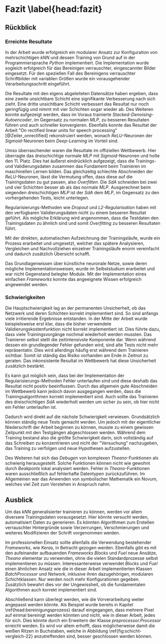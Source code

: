 # Fazit \label{head:fazit}

## Rückblick

### Erreichte Resultate

In der Arbeit wurde erfolgreich ein modularer Ansatz zur Konfiguration von mehrschichtigen *kNN* und dessen Training von Grund auf in der Programmiersprache *Python* implementiert. Die Implementation wurde sogleich erfolgreich für das Bereinigen verrauschter, eingescannter Bilder eingesetzt. Für den speziellen Fall des Bereinigens verrauschter Schriftbilder mit variablen Größen wurde ein vorausgehender Verarbeitungsschritt eingeführt.

Die Resultate mit den eigens abgeleiteten Datensätze haben ergeben, dass eine zweite unsichtbare Schicht eine signifikante Verbesserung nach sich zieht. Eine dritte unsichtbare Schicht verbessert das Resultat nur noch geringfügig und nimmt mit vier Schichten sogar wieder ab. Des Weiteren konnte aufgezeigt werden, dass im Voraus trainierte *Stacked-Denoising-Autoencoder*, im Gegensatz zu normalen *MLP*, zu besseren Resultaten führen und auch schneller konvergieren. Ebenfalls konnte das Resultat der Arbeit "On rectified linear units for speech processing" [@Zeiler_onrectified] rekonstruiert werden, wonach *ReLU*-Neuronen der *Sigmoid*-Neuronen beim *Deep-Learning* im Vorteil sind.

Umso überraschender waren die Resultate im offiziellen Wettbewerb. Hier überragte das dreischichtige normale *MLP* mit *Sigmoid*-Neuronen und holte den 11. Platz. Dies hat äußerst eindrücklich aufgezeigt, dass die Trainings- und Validierungsdaten zusammen das Fundament beim Trainieren im maschinellen Lernen bilden. Das gleichzeitig schlechte Abschneiden der *ReLU*-Neuronen, lässt die Vermutung offen, dass diese auf die Trainingsdaten zu gut passen, also *Overfitten*. Die *SdA* schneiden bei zwei und vier Schichten besser ab als das normale *MLP*. Ausgerechnet beim siegenden dreischichtigen *MLP* ist der *SdA* dem *MLP*, im Gegensatz zu den vorhergehenden Tests, leicht unterlegen.

Regularisierungs-Methoden wie *Dropout* und *L2-Regularisation* haben mit den verfügbaren Validierungsdaten nicht zu einem besseren Resultat geführt. Als mögliche Erklärung wird angenommen, dass die Testdaten den Trainingsdaten zu ähnlich sind und somit *Overfitting* zu besseren Resultaten führt.

Mit der direkten, automatischen Aufzeichnung der Trainingsläufe, wurde ein Prozess erarbeitet und umgesetzt, welcher das spätere Analysieren, Vergleichen und Nachvollziehen einzelner Trainingsläufe enorm vereinfacht und dadurch zusätzlich Übersicht schafft.

Das Grundlagenwissen über künstliche neuronale Netze, sowie deren mögliche Implementationsweisen, wurde im Selbststudium erarbeitet und war nicht Gegenstand belegter Module. Mit der Implementation eines einfachen *Frameworks* konnte das angeeignete Wissen erfolgreich angewendet werden.

### Schwierigkeiten

Die Hauptschwierigkeit lag an der permanenten Unsicherheit, ob das Netzwerk und deren Schichten korrekt implementiert sind. So sind anfangs viele irritierende Ergebnisse entstanden. In der Mitte der Arbeit wurde beispielsweise erst klar, dass die bisher verwendete Validierungskostenfunktion nicht korrekt implementiert ist. Dies führte dazu, dass viele Trainingsvorgänge nochmal wiederholt werden mussten. Das Trainieren selbst stellt die zeitintensivste Komponente dar. Wenn während dessen ein grundlegender Fehler gefunden wird, sind alte Tests nicht mehr repräsentativ. Dies wird allerdings häufig erst während dem Trainieren sichtbar. Somit ist ständig das Risiko vorhanden am Ende in Zeitnot zu geraten. Das inkonsistente Resultat im Wettbewerb hat diese Unsicherheit zusätzlich bestärkt.

Es kann gut möglich sein, dass bei der Implementation der Regularisierungs-Methoden Fehler unterlaufen sind und diese deshalb das Resultat nicht positiv beeinflussen. Durch das allgemein gute Abschneiden im Wettbewerb kann jedoch davon ausgegangen werden, dass die Trainingsalgorithmen korrekt implementiert sind. Auch sollte das Trainieren des dreischichtigen *SdA* wiederholt werden um sicher zu sein, ob hier nicht ein Fehler unterlaufen ist.

Dadurch wird direkt auf die nächste Schwierigkeit verwiesen. Grundsätzlich können ständig neue Tests gemacht werden. Um jedoch mit der eigentlicher Niederschrift der Arbeit beginnen zu können, musste zu einem gewissen Zeitpunkt mit den Testgängen abgeschlossen werden. Während dem Training bestand also die größte Schwierigkeit darin, sich vollständig auf das Schreiben zu konzentrieren und nicht der "Versuchung" nachzugeben, das Training zu verfolgen und neue Hypothesen aufzustellen.

Des Weiteren hat sich das *Debugen* von komplexen *Theano*-Funktionen als schwierig herausgestellt. Solche Funktionen können nicht wie gewohnt durch *Beakponts* lokal analysiert werden. Fehler in *Theano*-Funktionen waren ausschließlich auf fehlerhafte Datentypen zurückzuführen. Im Allgemeinen war das Anwenden von symbolischer Mathematik ein Novum, welches viel Zeit zum Verstehen in Anspruch nahm.

## Ausblick

Um das *kNN* generalisierter trainieren zu können, werden vor allem diversere Trainingsdaten vorausgesetzt. Hier könnte versucht werden, automatisiert Daten zu generieren. Es könnten Algorithmen zum Erstellen verrauschter Hintergründe sowie Verzerrungen, Verschmierungen und weiteres Modifizieren der Schrift vorgenommen werden.

Im professionellen Einsatz sollte allenfalls die Verwendung bestehender *Frameworks*, wie *Keras*, in Betracht gezogen werden. Ebenfalls gibt es mit den aufeinander aufbauenden *Frameworks* *Blocks* und *Fuel* neue Ansätze, *Theano* elementar zu verwenden, ohne die vielen Standardprozesse selbst implementieren zu müssen. Interessanterweise verwendet *Blocks* und *Fuel* einen ähnlichen Ansatz wie die in dieser Arbeit implementierten Klassen *BatchProcessor* und *Network*, inklusive ihren dazugehörigen, modularen Schichtklassen. Nur werden noch mehr Konfigurationen gegeben. Zusätzlich bewahrt dies vor der Ungewissheit, ob die fundamentalen Algorithmen auch korrekt implementiert sind.

Abschließend kann überlegt werden, wie die Vorverarbeitung weiter angepasst werden könnte. Als Beispiel wurde bereits in Kapitel \ref{head:bereinigungsprozess} darauf eingegangen, dass mehrere Pixel auf einmal bereinigt werden könnten und nicht, wie in dieser Arbeit, jedes für sich. Dies könnte durch ein Erweitern der Klasse *preprocessor.Processor* erreicht werden. Es wird vor allem erhofft, dass möglicherweise damit die weißen Ritzen in Buchstaben, welche in Abbildung \ref{fig:schicht-vergleich-22} anzutreffenden sind, besser geschlossen werden können.


